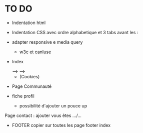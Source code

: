 TO DO
=====

  - Indentation html
  - Indentation CSS avec ordre alphabetique et 3 tabs avant les :
- adapter responsive e media query

  <!-- - Voir pourquoi title met des margin/padding énormes -->
  <!-- - Footer à refaire ::: le bon footer se trouve dans la page actualités -->
  <!-- - Insérer des a href dans les mentions du footer et créer alertes JS -->

  <!-- - Partage sur les réseaux sociaux -->

  - w3c et canIuse

- Index
  <!-- - <!-- Menu burger pour petits formats écrans JS --> -->
  <!-- - <!-- adapter contenu --> -->
  - (Cookies)
  <!-- - Jumbo titre? -->

<!-- - Page de connexion recruteurs et dev
  - adapter contenu -->

<!-- - Page professionnelles
  - insérer contenu -->

- Page Communauté
  <!-- ajouter photos -->
  <!-- - ajouter slide... -->

- fiche profil
  <!-- - ajouter contenu -->
  - possibilité d'ajouter un pouce up

<!-- - Page Actualités
  - API des de geekzone
  - mise en page Actualités -->
<!--
- FAQ
  - adapter contenu
  - problème ID? -->
Page contact : ajouter vous êtes .../...
- FOOTER
  <!-- - insérer contact -->
  copier sur toutes les page footer index

<!-- - Contact (3 poles) -->
  <!-- - ajouter bouton créer compte et page nouvelle connexion (dans menu?) -->
  <!-- - au clic sur adresse mail, mail à moi -->
